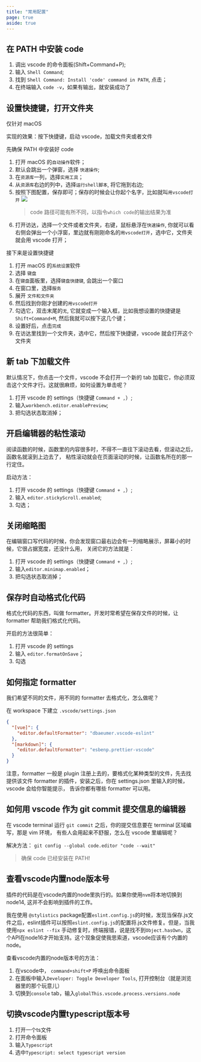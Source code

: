 ```yaml
---
title: "常用配置"
page: true
aside: true
---
```


## 在 PATH 中安装 code

1. 调出 vscode 的命令面板(Shift+Command+P);
2. 输入 `Shell Command`;
3. 找到 `Shell Command: Install 'code' command in PATH`, 点击；
4. 在终端输入 `code -v`，如果有输出，就安装成功了

## 设置快捷键，打开文件夹

仅针对 macOS

实现的效果：按下快捷键，启动 vscode，加载文件夹或者文件

先确保 PATH 中安装好 code

1. 打开 macOS 的`自动操作`软件；
2. 默认会跳出一个弹窗，选择 `快速操作`;
3. 在`资源库`一列，选择`实用工具`；
4. 从`资源库`右边的列中，选择`运行shell脚本`, 将它拖到右边;
5. 按照下图配置，保存即可；保存的时候会让你起个名字，比如就叫`用vscode打开`
   ![](/shell-vscode-open.png)
   > code 路径可能有所不同，以指令`which code`的输出结果为准
6. 打开访达，选择一个文件或者文件夹，右键，鼠标悬浮在`快速操作`, 你就可以看右侧会弹出一个小浮窗，里边就有刚刚命名的`用vscode打开`，选中它，文件夹就会用 vscode 打开；

接下来是设置快捷键

1. 打开 macOS 的`系统设置`软件
2. 选择 `键盘`
3. 在`键盘`面板里，选择`键盘快捷键`, 会跳出一个窗口
4. 在窗口里，选择`服务`
5. 展开 `文件和文件夹`
6. 然后找到你刚才创建的`用vscode打开`
7. 勾选它，双击末尾的`无`, 它就变成一个输入框，比如我想设置的快捷键是`Shift+Command+M`, 然后我就可以按下这几个键；
8. 设置好后，点击`完成`
9. 在访达里找到一个文件夹，选中它，然后按下快捷键，vscode 就会打开这个文件夹

## 新 tab 下加载文件

默认情况下，你点击一个文件，vscode 不会打开一个新的 tab 加载它，你必须双击这个文件才行。这就很麻烦，如何设置为单击呢？

1. 打开 vscode 的 settings（快捷键 `Command + ,`）;
2. 输入`workbench.editor.enablePreview`;
3. 把勾选状态取消掉；

## 开启编辑器的粘性滚动

阅读函数的时候，函数里的内容很多时，不得不一直往下滚动去看，但滚动之后，函数名就滚到上边去了，
粘性滚动就会在页面滚动的时候，让函数名所在的那一行定住。

启动方法：

1. 打开 vscode 的 settings（快捷键 `Command + ,`）;
2. 输入 `editor.stickyScroll.enabled`;
3. 勾选；

## 关闭缩略图

在编辑窗口写代码的时候，你会发现窗口最右边会有一列缩略展示，屏幕小的时候，它很占据宽度，还没什么用，
关闭它的方法就是：

1. 打开 vscode 的 settings（快捷键 `Command + ,`）;
2. 输入`editor.minimap.enabled`；
3. 把勾选状态取消掉；

## 保存时自动格式化代码

格式化代码的东西，叫做 formatter。开发时常希望在保存文件的时候，让 formatter
帮助我们格式化代码。

开启的方法很简单：

1. 打开 vscode 的 settings
2. 输入 `editor.formatOnSave`；
3. 勾选

## 如何指定 formatter

我们希望不同的文件，用不同的 formatter 去格式化，怎么做呢？

在 workspace 下建立 `.vscode/settings.json`

```json
{
  "[vue]": {
    "editor.defaultFormatter": "dbaeumer.vscode-eslint"
  },
  "[markdown]": {
    "editor.defaultFormatter": "esbenp.prettier-vscode"
  }
}
```

注意，formatter 一般是 plugin 注册上去的，要格式化某种类型的文件，先去找提供该文件 formatter 的插件，安装之后，你在 settings.json 里输入的时候，vscode 会给你智能提示，
告诉你都有哪些 formatter 可以用。

## 如何用 vscode 作为 git commit 提交信息的编辑器

在 vscode terminal 运行 `git commit` 之后，你的提交信息要在 terminal 区域编写，那是 vim 环境，
有些人会用起来不舒服，怎么在 vscode 里编辑呢？

解决方法：
`git config --global code.editor "code --wait"`

> 确保 code 已经安装在 PATH!

## 查看vscode内置node版本号
插件的代码是在vscode内置的node里执行的。如果你使用`nvm`将本地切换到node14, 这并不会影响到插件的工作。

我在使用 `@stylistics` package配置`eslint.config.js`的时候，发现当保存.js文件之后，eslint插件可以按照`eslint.config.js`的配置将.js文件修复。但是，当我使用`npx eslint --fix` 手动修复时，终端报错，说是找不到`Object.hasOwn`，这个API在node16才开始支持。这个现象促使我思索道，vscode应该有个内置的node。

查看vscode内置的node版本号的方法：
1. 在vscode中， `command+shift+P` 呼唤出命令面板
2. 在面板中输入`Developer: Toggle Developer Tools`, 打开控制台（就是浏览器里的那个玩意儿）
3. 切换到`console` tab，输入`globalThis.vscode.process.versions.node`

## 切换vscode内置typescript版本号
1. 打开一个ts文件
2. 打开命令面板
3. 输入`Typescript`
4. 选中`Typescript: select typescript version`


<Giscus />
